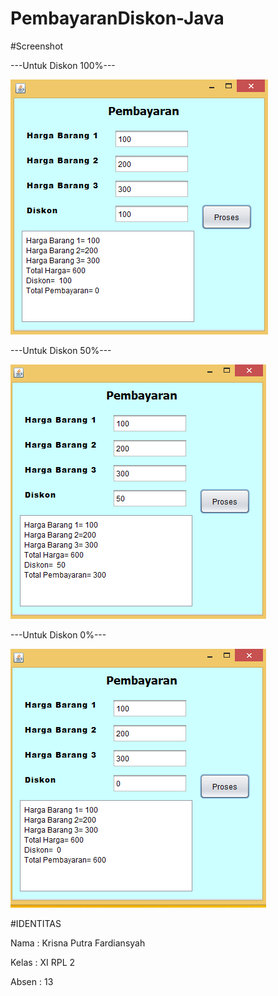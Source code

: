 # PembayaranDiskon-Java


#Screenshot

---Untuk Diskon 100%---





![Screenshot](https://github.com/kputraf/PembayaranDiskon-Java/blob/master/100.PNG)




---Untuk Diskon 50%---




![Screenshot](https://github.com/kputraf/PembayaranDiskon-Java/blob/master/150.PNG)




---Untuk Diskon 0%---


![Screenshot](https://github.com/kputraf/PembayaranDiskon-Java/blob/master/10.PNG)





#IDENTITAS 


Nama  : Krisna Putra Fardiansyah


Kelas : XI RPL 2


Absen : 13
